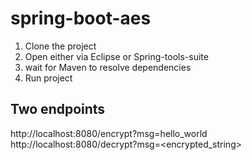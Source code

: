 
# spring-boot-aes

 1. Clone the project 
 2. Open either via Eclipse or Spring-tools-suite
 3. wait for Maven to resolve dependencies
 4. Run project

## Two endpoints

http://localhost:8080/encrypt?msg=hello_world
http://localhost:8080/decrypt?msg=<encrypted_string>
